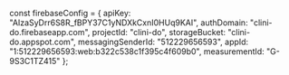 const firebaseConfig = {
  apiKey: "AIzaSyDrr6S8R_fBPY37C1yNDXkCxnI0HUq9KAI",
  authDomain: "clini-do.firebaseapp.com",
  projectId: "clini-do",
  storageBucket: "clini-do.appspot.com",
  messagingSenderId: "512229656593",
  appId: "1:512229656593:web:b322c538c1f395c4f609b0",
  measurementId: "G-9S3C1TZ415"
};